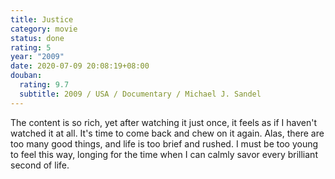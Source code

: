 ```yaml
---
title: Justice
category: movie
status: done
rating: 5
year: "2009"
date: 2020-07-09 20:08:19+08:00
douban:
  rating: 9.7
  subtitle: 2009 / USA / Documentary / Michael J. Sandel
---
```


The content is so rich, yet after watching it just once, it feels as if I haven't watched it at all. It's time to come back and chew on it again. Alas, there are too many good things, and life is too brief and rushed. I must be too young to feel this way, longing for the time when I can calmly savor every brilliant second of life.
